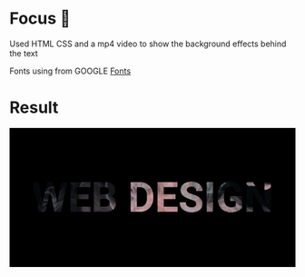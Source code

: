 # Focus :rainbow:

Used HTML CSS and a mp4 video to show the background  effects behind the text

Fonts using from GOOGLE [Fonts](https://fonts.googleapis.com/css2?family=Roboto:wght@400;500;700;900&display=swap)

# Result

![output](https://github.com/Samarthasbhat/Focus/blob/main/output.png)
